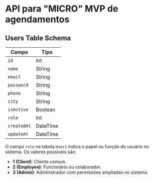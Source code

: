 # API para "MICRO" MVP de agendamentos

## Users Table Schema

| Campo      | Tipo     |
|------------|----------|
| `id`       | Int      |
| `name`     | String   |
| `email`    | String   |
| `password` | String   |
| `phone`    | String   |
| `city`     | String   |
| `isActive` | Boolean  |
| `role`     | Int      |
| `createdAt`| DateTime |
| `updateAt` | DateTime |

O campo `role` na tabela `Users` indica o papel ou função do usuário no sistema. Os valores possíveis são:

- **1 (Client)**: Cliente comum.
- **2 (Employee)**: Funcionário ou colaborador.
- **3 (Admin)**: Administrador com permissões ampliadas no sistema.
